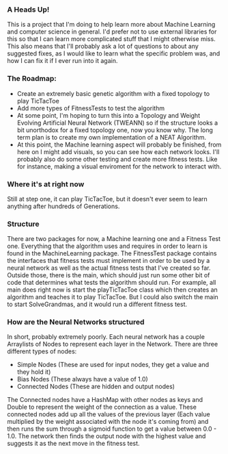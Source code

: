 
### A Heads Up!

This is a project that I'm doing to help learn more about Machine Learning and computer science in general.
I'd prefer not to use external libraries for this so that I can learn more complicated stuff that I might otherwise miss.
This also means that I'll probably ask a lot of questions to about any suggested fixes, as I would like to learn what the
specific problem was, and how I can fix it if I ever run into it again.

### The Roadmap:

* Create an extremely basic genetic algorithm with a fixed topology to play TicTacToe
* Add more types of FitnessTests to test the algorithm
* At some point, I'm hoping to turn this into a Topology and Weight Evolving Artificial Neural Network (TWEANN)
so if the structure looks a bit unorthodox for a fixed topology one, now you know why. 
The long term plan is to create my own implementation of a NEAT Algorithm.
* At this point, the Machine learning aspect will probably be finished, from here on I might add visuals, so you can see how each network looks.
I'll probably also do some other testing and create more fitness tests. Like for instance, making a visual enviroment for the network to interact with.

### Where it's at right now

Still at step one, it can play TicTacToe, but it doesn't ever seem to learn anything after hundreds of Generations.

### Structure

There are two packages for now, a Machine learning one and a Fitness Test one. Everything that the algorithm uses
and requires in order to learn is found in the MachineLearning package. The FitnessTest package contains the interfaces
that fitness tests must implement in order to be used by a neural network as well as the actual fitness tests that I've created so far.
Outside those, there is the main, which should just run some other bit of code that determines what tests the algorithm should run.
For example, all main does right now is start the playTicTacToe class which then creates an algorithm and teaches it to play TicTacToe.
But I could also switch the main to start SolveGrandmas, and it would run a different fitness test.

### How are the Neural Networks structured

In short, probably extremely poorly. Each neural network has a couple Arraylists of Nodes to represent each layer in the Network.
There are three different types of nodes:

* Simple Nodes (These are used for input nodes, they get a value and they hold it)
* Bias Nodes (These always have a value of 1.0)
* Connected Nodes (These are hidden and output nodes)

The Connected nodes have a HashMap with other nodes as keys and Double to represent the weight of the connection as a value.
These connected nodes add up all the values of the previous layer (Each value multiplied by the weight associated with the node it's coming from)
and then runs the sum through a sigmoid function to get a value between 0.0 - 1.0. The network then finds the output node with the highest value
and suggests it as the next move in the fitness test.
